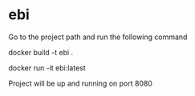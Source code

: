 # ebi

Go to the project path and run the following command

docker build -t ebi .

docker run -it ebi:latest

Project will be up and running on port 8080
